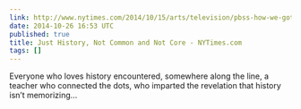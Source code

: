 ```yaml
---
link: http://www.nytimes.com/2014/10/15/arts/television/pbss-how-we-got-to-now-with-steven-johnson.html?nytmobile=0
date: 2014-10-26 16:53 UTC
published: true
title: Just History, Not Common and Not Core - NYTimes.com
tags: []
---
```


Everyone who loves history encountered, somewhere along the line, a teacher who connected the dots, who imparted the revelation that history isn’t memorizing…
